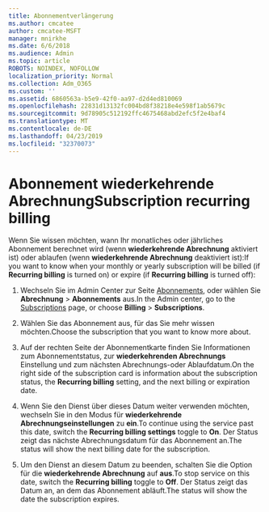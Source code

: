 ```yaml
---
title: Abonnementverlängerung
ms.author: cmcatee
author: cmcatee-MSFT
manager: mnirkhe
ms.date: 6/6/2018
ms.audience: Admin
ms.topic: article
ROBOTS: NOINDEX, NOFOLLOW
localization_priority: Normal
ms.collection: Adm_O365
ms.custom: ''
ms.assetid: 6860563a-b5e9-42f0-aa97-d2d4ed810069
ms.openlocfilehash: 22831d13132fc004bd8f38218e4e598f1ab5679c
ms.sourcegitcommit: 9d78905c512192ffc4675468abd2efc5f2e4baf4
ms.translationtype: MT
ms.contentlocale: de-DE
ms.lasthandoff: 04/23/2019
ms.locfileid: "32370073"
---
```

# <a name="subscription-recurring-billing"></a><span data-ttu-id="c7a9b-102">Abonnement wiederkehrende Abrechnung</span><span class="sxs-lookup"><span data-stu-id="c7a9b-102">Subscription recurring billing</span></span>

<span data-ttu-id="c7a9b-103">Wenn Sie wissen möchten, wann Ihr monatliches oder jährliches Abonnement berechnet wird (wenn **wiederkehrende Abrechnung** aktiviert ist) oder ablaufen (wenn **wiederkehrende Abrechnung** deaktiviert ist):</span><span class="sxs-lookup"><span data-stu-id="c7a9b-103">If you want to know when your monthly or yearly subscription will be billed (if **Recurring billing** is turned on) or expire (if **Recurring billing** is turned off):</span></span> 
  
1. <span data-ttu-id="c7a9b-104">Wechseln Sie im Admin Center zur Seite [Abonnements](https://go.microsoft.com/fwlink/p/?linkid=842054), oder wählen Sie **Abrechnung** \> **Abonnements** aus.</span><span class="sxs-lookup"><span data-stu-id="c7a9b-104">In the Admin center, go to the [Subscriptions](https://go.microsoft.com/fwlink/p/?linkid=842054) page, or choose **Billing** \> **Subscriptions**.</span></span>
    
2. <span data-ttu-id="c7a9b-105">Wählen Sie das Abonnement aus, für das Sie mehr wissen möchten.</span><span class="sxs-lookup"><span data-stu-id="c7a9b-105">Choose the subscription that you want to know more about.</span></span>
    
3. <span data-ttu-id="c7a9b-106">Auf der rechten Seite der Abonnementkarte finden Sie Informationen zum Abonnementstatus, zur **wiederkehrenden Abrechnungs** Einstellung und zum nächsten Abrechnungs-oder Ablaufdatum.</span><span class="sxs-lookup"><span data-stu-id="c7a9b-106">On the right side of the subscription card is information about the subscription status, the **Recurring billing** setting, and the next billing or expiration date.</span></span> 
    
4. <span data-ttu-id="c7a9b-107">Wenn Sie den Dienst über dieses Datum weiter verwenden möchten, wechseln Sie in den Modus für **wiederkehrende Abrechnungseinstellungen** zu **ein**.</span><span class="sxs-lookup"><span data-stu-id="c7a9b-107">To continue using the service past this date, switch the **Recurring billing settings** toggle to **On**.</span></span> <span data-ttu-id="c7a9b-108">Der Status zeigt das nächste Abrechnungsdatum für das Abonnement an.</span><span class="sxs-lookup"><span data-stu-id="c7a9b-108">The status will show the next billing date for the subscription.</span></span>
    
5. <span data-ttu-id="c7a9b-109">Um den Dienst an diesem Datum zu beenden, schalten Sie die Option für die **wiederkehrende Abrechnung** auf **aus**.</span><span class="sxs-lookup"><span data-stu-id="c7a9b-109">To stop service on this date, switch the **Recurring billing** toggle to **Off**.</span></span> <span data-ttu-id="c7a9b-110">Der Status zeigt das Datum an, an dem das Abonnement abläuft.</span><span class="sxs-lookup"><span data-stu-id="c7a9b-110">The status will show the date the subscription expires.</span></span>
    


